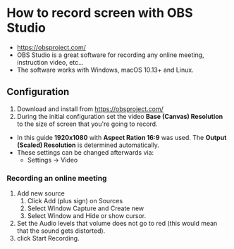 # How to record screen with OBS Studio
* https://obsproject.com/
* OBS Studio is a great software for recording any online meeting, instruction video, etc...
* The software works with Windows, macOS 10.13+ and Linux.

## Configuration
1. Download and install from https://obsproject.com/
1. During the initial configuration set the video **Base (Canvas) Resolution** to the size of screen that you're going to record.
  * In this guide **1920x1080** with **Aspect Ration 16:9** was used. The **Output (Scaled) Resolution** is determined automatically.
  * These settings can be changed afterwards via:
    * Settings -> Video
    
### Recording an online meeting
1. Add new source
   1. Click Add (plus sign) on Sources
   1. Select Window Capture and Create new
   1. Select Window and Hide or show cursor.
1. Set the Audio levels that volume does not go to red (this would mean that the sound gets distorted).
1. click Start Recording.
